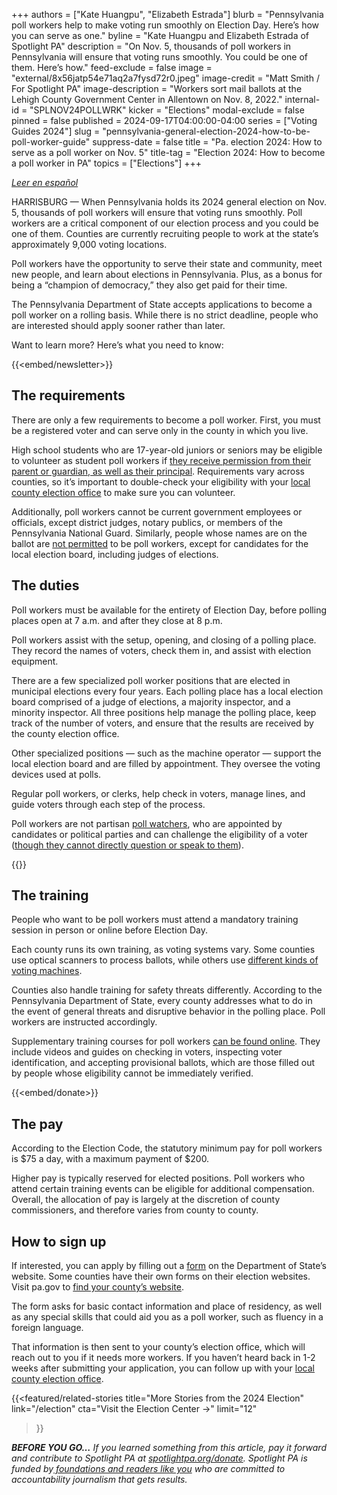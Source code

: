 +++
authors = ["Kate Huangpu", "Elizabeth Estrada"]
blurb = "Pennsylvania poll workers help to make voting run smoothly on Election Day. Here’s how you can serve as one."
byline = "Kate Huangpu and Elizabeth Estrada of Spotlight PA"
description = "On Nov. 5, thousands of poll workers in Pennsylvania will ensure that voting runs smoothly. You could be one of them. Here’s how."
feed-exclude = false
image = "external/8x56jatp54e71aq2a7fysd72r0.jpeg"
image-credit = "Matt Smith / For Spotlight PA"
image-description = "Workers sort mail ballots at the Lehigh County Government Center in Allentown on Nov. 8, 2022."
internal-id = "SPLNOV24POLLWRK"
kicker = "Elections"
modal-exclude = false
pinned = false
published = 2024-09-17T04:00:00-04:00
series = ["Voting Guides 2024"]
slug = "pennsylvania-general-election-2024-how-to-be-poll-worker-guide"
suppress-date = false
title = "Pa. election 2024: How to serve as a poll worker on Nov. 5"
title-tag = "Election 2024: How to become a poll worker in PA"
topics = ["Elections"]
+++

<a href="https://www.spotlightpa.org/news/2024/09/pensilvania-elecciones-2024-como-convertirse-trabajador-electoral/"><em>Leer en español</em></a><em></em>

HARRISBURG — When Pennsylvania holds its 2024 general election on Nov. 5, thousands of poll workers will ensure that voting runs smoothly. Poll workers are a critical component of our election process and you could be one of them. Counties are currently recruiting people to work at the state’s approximately 9,000 voting locations.

Poll workers have the opportunity to serve their state and community, meet new people, and learn about elections in Pennsylvania. Plus, as a bonus for being a “champion of democracy,” they also get paid for their time.

The Pennsylvania Department of State accepts applications to become a poll worker on a rolling basis. While there is no strict deadline, people who are interested should apply sooner rather than later.

Want to learn more? Here’s what you need to know:<em></em>

{{<embed/newsletter>}}

## The requirements

There are only a few requirements to become a poll worker. First, you must be a registered voter and can serve only in the county in which you live.

High school students who are 17-year-old juniors or seniors may be eligible to volunteer as student poll workers if <a href="https://paebrprod.powerappsportals.us/EBR/DOS/Votes-PA-County-Student/">they receive permission from their parent or guardian, as well as their principal</a>. Requirements vary across counties, so it’s important to double-check your eligibility with your <a href="https://www.vote.pa.gov/Resources/Pages/Contact-Your-Election-Officials.aspx">local county election office</a> to make sure you can volunteer.

Additionally, poll workers cannot be current government employees or officials, except district judges, notary publics, or members of the Pennsylvania National Guard. Similarly, people whose names are on the ballot are <a href="https://www.vote.pa.gov/Resources/pages/be-a-poll-worker.aspx">not permitted</a> to be poll workers, except for candidates for the local election board, including judges of elections.

## The duties

Poll workers must be available for the entirety of Election Day, before polling places open at 7 a.m. and after they close at 8 p.m.

Poll workers assist with the setup, opening, and closing of a polling place. They record the names of voters, check them in, and assist with election equipment.

There are a few specialized poll worker positions that are elected in municipal elections every four years. Each polling place has a local election board comprised of a judge of elections, a majority inspector, and a minority inspector. All three positions help manage the polling place, keep track of the number of voters, and ensure that the results are received by the county election office.

Other specialized positions — such as the machine operator — support the local election board and are filled by appointment. They oversee the voting devices used at polls.

Regular poll workers, or clerks, help check in voters, manage lines, and guide voters through each step of the process.

Poll workers are not partisan <a href="https://www.spotlightpa.org/news/2024/03/pennsylvania-poll-watcher-election-2024-donald-trump-explainer/">poll watchers</a>, who are appointed by candidates or political parties and can challenge the eligibility of a voter (<a href="https://www.vote.pa.gov/Your-Rights/Pages/Poll-Watchers.aspx">though they cannot directly question or speak to them</a>).

{{<dewey-assistant>}}

## The training

People who want to be poll workers must attend a mandatory training session in person or online before Election Day.

Each county runs its own training, as voting systems vary. Some counties use optical scanners to process ballots, while others use <a href="https://www.spotlightpa.org/news/2024/02/pennsylvania-voting-machines-elections-101-prebunking/">different kinds of voting machines</a>.

Counties also handle training for safety threats differently. According to the Pennsylvania Department of State, every county addresses what to do in the event of general threats and disruptive behavior in the polling place. Poll workers are instructed accordingly.

Supplementary training courses for poll workers <a href="https://www.vote.pa.gov/Resources/Poll-Worker-Training/Pages/default.aspx">can be found online</a>. They include videos and guides on checking in voters, inspecting voter identification, and accepting provisional ballots, which are those filled out by people whose eligibility cannot be immediately verified.

{{<embed/donate>}}

## The pay

According to the Election Code, the statutory minimum pay for poll workers is $75 a day, with a maximum payment of $200.

Higher pay is typically reserved for elected positions. Poll workers who attend certain training events can be eligible for additional compensation. Overall, the allocation of pay is largely at the discretion of county commissioners, and therefore varies from county to county.

## How to sign up

If interested, you can apply by filling out a <a href="https://paebrprod.powerappsportals.us/EBR/DOS/Votes-PA-County/">form</a> on the Department of State’s website. Some counties have their own forms on their election websites. Visit pa.gov to <a href="https://www.pa.gov/en/agencies/vote/contact-us/contact-your-election-officials.html">find your county’s website</a>.

The form asks for basic contact information and place of residency, as well as any special skills that could aid you as a poll worker, such as fluency in a foreign language.

That information is then sent to your county’s election office, which will reach out to you if it needs more workers. If you haven’t heard back in 1-2 weeks after submitting your application, you can follow up with your <a href="https://www.vote.pa.gov/Resources/Pages/Contact-Your-Election-Officials.aspx">local county election office</a>.

{{<featured/related-stories 
  title="More Stories from the 2024 Election" 
  link="/election"
  cta="Visit the Election Center →"
  limit="12"
>}}

<strong><em>BEFORE YOU GO…</em></strong><em> If you learned something from this article, pay it forward and contribute to Spotlight PA at </em><a href="http://spotlightpa.org/donate"><em>spotlightpa.org/donate</em></a><em>. Spotlight PA is funded by</em><a href="https://www.spotlightpa.org/support"><em> foundations and readers like you</em></a><em> who are committed to accountability journalism that gets results.</em>

